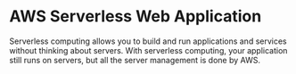 # AWS Serverless Web Application
Serverless computing allows you to build and run applications and services without thinking about servers. With serverless computing, your application still runs on servers, but all the server management is done by AWS.
